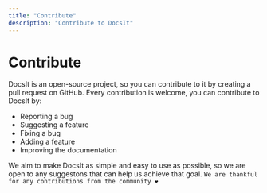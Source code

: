 ```yaml
---
title: "Contribute"
description: "Contribute to DocsIt"
---
```


# Contribute

DocsIt is an open-source project, so you can contribute to it by creating a pull request on GitHub.
Every contribution is welcome, you can contribute to DocsIt by:

- Reporting a bug
- Suggesting a feature
- Fixing a bug
- Adding a feature
- Improving the documentation

We aim to make DocsIt as simple and easy to use as possible, so we are open to any suggestons that can help us achieve that goal.
``We are thankful for any contributions from the community ❤``
